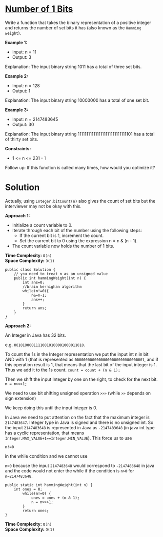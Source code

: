# [Number of 1 Bits](https://leetcode.com/problems/number-of-1-bits/)

Write a function that takes the binary representation of a positive integer and returns the number of
set bits it has (also known as the `Hamming weight`).

**Example 1:**

- Input: n = 11
- Output: 3

Explanation: The input binary string 1011 has a total of three set bits.

**Example 2:**

- Input: n = 128
- Output: 1

Explanation:
The input binary string 10000000 has a total of one set bit.

**Example 3:**

- Input: n = 2147483645
- Output: 30

Explanation: The input binary string 1111111111111111111111111111101 has a total of thirty set bits.


**Constraints:**

- 1 <= n <= 231 - 1


Follow up: If this function is called many times, how would you optimize it?

# Solution 
Actually, using `Integer.bitCount(n)` also gives the count of set bits but the interviewer may not be okay with this. 

**Approach 1:**

- Initialize a count variable to 0.
- Iterate through each bit of the number using the following steps:
  - If the current bit is 1, increment the count. 
  - Set the current bit to 0 using the expression n = n & (n - 1). 
- The count variable now holds the number of 1 bits.

**Time Complexity:** `O(n)`\
**Space Complexity:** `O(1)`

```agsl
public class Solution {
    // you need to treat n as an unsigned value
    public int hammingWeight(int n) {
        int ans=0;
        //brain kernighan algorithm
        while(n!=0){
            n&=n-1;
            ans++;
        }
        return ans;
    }
}
```
**Approach 2:**

An Integer in Java has 32 bits.

e.g. `00101000011110010100001000011010`.


To count the 1s in the Integer representation we put the input int
n in bit AND with 1 (that is represented as
`00000000000000000000000000000001`, and if this operation result is 1,
that means that the last bit of the input integer is 1. Thus we add it to the 1s count.
`count = count + (n & 1);`

Then we shift the input Integer by one on the right, to check for the
next bit.
`n = n>>>1;`

We need to use bit shifting unsigned operation `>>>` (while `>>` depends on sign extension)

We keep doing this until the input Integer is 0.

In Java we need to put attention on the fact that the maximum integer is `2147483647`. 
Integer type in Java is signed and there is no unsigned int. So the input `2147483648` is represented in Java as `-2147483648` (in java int type has a cyclic representation, that means `Integer.MAX_VALUE+1==Integer.MIN_VALUE`).
This force us to use

`n!=0`

in the while condition and we cannot use

`n>0` because the input `2147483648` would correspond to `-2147483648` in java and the code would not enter the while if the condition is `n>0` for `n=2147483648`.
```agsl
public static int hammingWeight(int n) {
	int ones = 0;
    	while(n!=0) {
    		ones = ones + (n & 1);
    		n = n>>>1;
    	}
    	return ones;
}
```
**Time Complexity:** `O(n)`\
**Space Complexity:** `O(1)`

